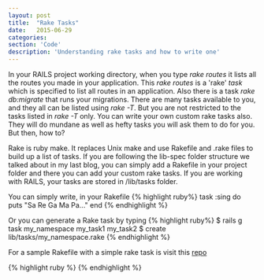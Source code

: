 ```yaml
---
layout: post
title:  "Rake Tasks"
date:   2015-06-29
categories:
section: 'Code'
description: 'Understanding rake tasks and how to write one'
---
```


<body>
<p>
In your RAILS project working directory, when you type <em>rake routes</em> it
lists all the routes you made in your application. This <em>rake routes</em> is a 'rake' <em>task</em> 
which is specified to list all routes in an application. Also there is a task <em>rake db:migrate</em> that runs your migrations. There are many tasks available to you, and they all can be listed using <em>rake -T</em>. But you are not restricted to the tasks listed in <em>rake -T</em> only. You can write your own custom rake tasks also. They will do mundane as well as hefty tasks you will ask them to do for you. But then, how to?
</p>
<p>
Rake is ruby make. It replaces Unix make and use Rakefile and .rake
files to build up a list of tasks. If you are following the lib-spec folder
structure we talked about in my last blog, you can simply add a Rakefile
in your project folder and there you can add your custom rake tasks. If you are
working with RAILS, your tasks are stored in /lib/tasks folder.
</p>
<p>
You can simply write, in your Rakefile
{% highlight ruby%}
task :sing do
  puts "Sa Re Ga Ma Pa..."
end
{% endhighlight %}
</p>
<p>
Or you can generate a Rake task by typing
{% highlight ruby%}
$ rails g task my_namespace my_task1 my_task2
$ create lib/tasks/my_namespace.rake
{% endhighlight %}
</p>
<p>
For a sample Rakefile with a simple rake task is visit this <a href="https://github.com/hogaur/Line">repo</a>
</p>
{% highlight ruby %}
{% endhighlight  %}
</body>
